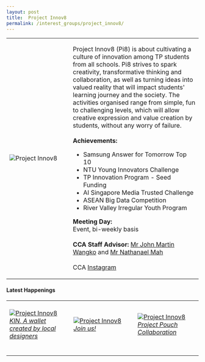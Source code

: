 ```yaml
---
layout: post
title:  Project Innov8
permalink: /interest_groups/project_innov8/
---
```


<div>
    <table>
        <tr>
            <td style="width:33%"><image src="/images/CCA-projectinnov8.png" style="display:block;margin-left:auto;margin-right:auto;" alt="Project Innov8"></image></td>
            <td>
                <p>
                    Project Innov8 (Pi8) is about cultivating a culture of innovation among TP students from all schools. Pi8 strives to spark creativity, transformative thinking and collaboration, as well as turning ideas into valued reality that will impact students' learning journey and the society. The activities organised range from simple, fun to challenging levels, which will allow creative expression and value creation by students, without any worry of failure.<br>
                    <br>
                    <b>Achievements:</b><br>
                </p>
                <ul>
                    <li>Samsung Answer for Tomorrow Top 10</li>
                    <li>NTU Young Innovators Challenge</li>
                    <li>TP Innovation Program - Seed Funding</li>
                    <li>AI Singapore Media Trusted Challenge</li>
                    <li>ASEAN Big Data Competition</li>
                    <li>River Valley Irregular Youth Program </li>
                </ul>
                <p>
                    <b>Meeting Day:</b><br>
                    Event, bi-weekly basis<br>
                    <br>
                    <b>CCA Staff Advisor:</b> <a href="mailto:Martin_John@tp.edu.sg">Mr John Martin Wangko</a> and <a href="mailto:Nathanael_MAH@tp.edu.sg">Mr Nathanael Mah</a><br>
                    <br>
                    CCA <a href="https://www.instagram.com/projectinnov8/">Instagram</a>
                </p>
            </td>
        </tr>
    </table>
</div>

#### Latest Happenings

<div>
    <table>
        <tr>
            <td style="width:33%"><br>
                <a href="https://www.instagram.com/p/CN6LGlDnI5s/">
                    <image src="/images/CCA-pi8-ig4.png" style="display:block;margin-left:auto;margin-right:auto;" alt="Project Innov8">
                    <h6 style="margin-top:0%">KIN, A wallet created by local designers</h6>
                    </image>
                </a>
            </td>
            <td style="width:33%"><br>
                <a href="https://www.instagram.com/p/COOlFeIng7C/">
                    <image src="/images/CCA-pi8-ig5.png" style="display:block;margin-left:auto;margin-right:auto;" alt="Project Innov8">
                    <h6 style="margin-top:0%">Join us!</h6>
                    </image>
                </a>
            </td>
            <td style="width:33%"><br>
                <a href="https://www.instagram.com/p/CKK7hu6H0w-/">
                    <image src="/images/CCA-projectinnov8_IG1.png" style="display:block;margin-left:auto;margin-right:auto;" alt="Project Innov8">
                    <h6 style="margin-top:0%">Project Pouch Collaboration</h6>
                    </image>
                </a>
            </td>
        </tr>
    </table>
</div>

